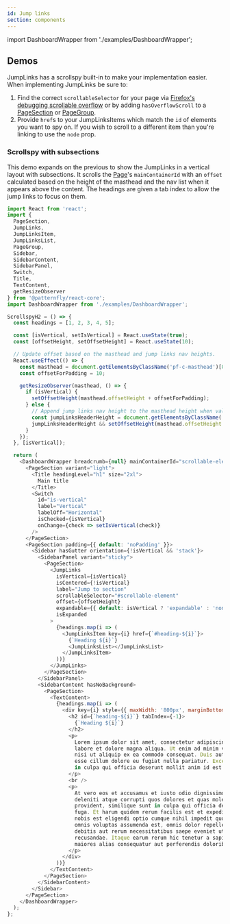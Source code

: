 ```yaml
---
id: Jump links
section: components
---
```


import DashboardWrapper from './examples/DashboardWrapper';

## Demos

JumpLinks has a scrollspy built-in to make your implementation easier. When implementing JumpLinks be sure to:

1. Find the correct `scrollableSelector` for your page via [Firefox's debugging scrollable overflow](https://developer.mozilla.org/en-US/docs/Tools/Page_Inspector/How_to/Debug_Scrollable_Overflow) or by adding `hasOverflowScroll` to a [PageSection](/components/page#pagesection) or [PageGroup](/components/page#pagegroup).
2. Provide `href`s to your JumpLinksItems which match the `id` of elements you want to spy on. If you wish to scroll to a different item than you're linking to use the `node` prop.

### Scrollspy with subsections

This demo expands on the previous to show the JumpLinks in a vertical layout with subsections. It scrolls the [Page](/components/page)'s `mainContainerId` with an `offset` calculated based on the height of the masthead and the nav list when it appears above the content. The headings are given a tab index to allow the jump links to focus on them.

```js isFullscreen
import React from 'react';
import {
  PageSection,
  JumpLinks,
  JumpLinksItem,
  JumpLinksList,
  PageGroup,
  Sidebar,
  SidebarContent,
  SidebarPanel,
  Switch,
  Title,
  TextContent,
  getResizeObserver
} from '@patternfly/react-core';
import DashboardWrapper from './examples/DashboardWrapper';

ScrollspyH2 = () => {
  const headings = [1, 2, 3, 4, 5];

  const [isVertical, setIsVertical] = React.useState(true);
  const [offsetHeight, setOffsetHeight] = React.useState(10);

  // Update offset based on the masthead and jump links nav heights.
  React.useEffect(() => {
    const masthead = document.getElementsByClassName('pf-c-masthead')[0];
    const offsetForPadding = 10;

    getResizeObserver(masthead, () => {
      if (isVertical) {
        setOffsetHeight(masthead.offsetHeight + offsetForPadding);
      } else {
        // Append jump links nav height to the masthead height when value exists.
        const jumpLinksHeaderHeight = document.getElementsByClassName('pf-m-sticky')[0].offsetHeight;
        jumpLinksHeaderHeight && setOffsetHeight(masthead.offsetHeight + jumpLinksHeaderHeight + offsetForPadding);
      }
    });
  }, [isVertical]);

  return (
    <DashboardWrapper breadcrumb={null} mainContainerId="scrollable-element">
      <PageSection variant="light">
        <Title headingLevel="h1" size="2xl">
          Main title
        </Title>
        <Switch
          id="is-vertical"
          label="Vertical"
          labelOff="Horizontal"
          isChecked={isVertical}
          onChange={check => setIsVertical(check)}
        />
      </PageSection>
      <PageSection padding={{ default: 'noPadding' }}>
        <Sidebar hasGutter orientation={!isVertical && 'stack'}>
          <SidebarPanel variant="sticky">
            <PageSection>
              <JumpLinks
                isVertical={isVertical}
                isCentered={!isVertical}
                label="Jump to section"
                scrollableSelector="#scrollable-element"
                offset={offsetHeight}
                expandable={{ default: isVertical ? 'expandable' : 'nonExpandable', md: 'nonExpandable' }}
                isExpanded
              >
                {headings.map(i => (
                  <JumpLinksItem key={i} href={`#heading-${i}`}>
                    {`Heading ${i}`}
                    <JumpLinksList></JumpLinksList>
                  </JumpLinksItem>
                ))}
              </JumpLinks>
            </PageSection>
          </SidebarPanel>
          <SidebarContent hasNoBackground>
            <PageSection>
              <TextContent>
                {headings.map(i => (
                  <div key={i} style={{ maxWidth: '800px', marginBottom: '32px' }}>
                    <h2 id={`heading-${i}`} tabIndex={-1}>
                      {`Heading ${i}`}
                    </h2>
                    <p>
                      Lorem ipsum dolor sit amet, consectetur adipiscing elit, sed do eiusmod tempor incididunt ut
                      labore et dolore magna aliqua. Ut enim ad minim veniam, quis nostrud exercitation ullamco laboris
                      nisi ut aliquip ex ea commodo consequat. Duis aute irure dolor in reprehenderit in voluptate velit
                      esse cillum dolore eu fugiat nulla pariatur. Excepteur sint occaecat cupidatat non proident, sunt
                      in culpa qui officia deserunt mollit anim id est laborum.
                    </p>
                    <br />
                    <p>
                      At vero eos et accusamus et iusto odio dignissimos ducimus qui blanditiis praesentium voluptatum
                      deleniti atque corrupti quos dolores et quas molestias excepturi sint occaecati cupiditate non
                      provident, similique sunt in culpa qui officia deserunt mollitia animi, id est laborum et dolorum
                      fuga. Et harum quidem rerum facilis est et expedita distinctio. Nam libero tempore, cum soluta
                      nobis est eligendi optio cumque nihil impedit quo minus id quod maxime placeat facere possimus,
                      omnis voluptas assumenda est, omnis dolor repellendus. Temporibus autem quibusdam et aut officiis
                      debitis aut rerum necessitatibus saepe eveniet ut et voluptates repudiandae sint et molestiae non
                      recusandae. Itaque earum rerum hic tenetur a sapiente delectus, ut aut reiciendis voluptatibus
                      maiores alias consequatur aut perferendis doloribus asperiores repellat.
                    </p>
                  </div>
                ))}
              </TextContent>
            </PageSection>
          </SidebarContent>
        </Sidebar>
      </PageSection>
    </DashboardWrapper>
  );
};
```
